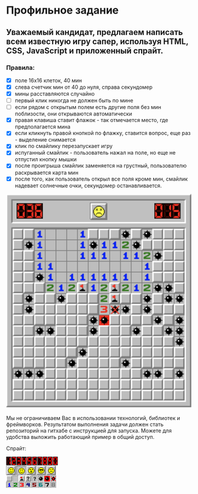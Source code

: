 # Профильное задание

## Уважаемый кандидат, предлагаем написать всем известную игру сапер, используя HTML, CSS, JavaScript и приложенный спрайт.

### Правила:

- [x] поле 16x16 клеток, 40 мин
- [x] слева счетчик мин от 40 до нуля, справа секундомер
- [x] мины расставляются случайно
- [ ] первый клик никогда не должен быть по мине
- [ ] если рядом с открытым полем есть другие поля без мин поблизости, они открываются автоматически
- [x] правая клавиша ставит флажок - так отмечается место, где предполагается мина
- [x] если кликнуть правой кнопкой по флажку, ставится вопрос, еще раз - выделение снимается
- [x] клик по смайлику перезапускает игру
- [x] испуганный смайлик - пользователь нажал на поле, но еще не отпустил кнопку мышки
- [x] после проигрыша смайлик заменяется на грустный, пользователю раскрывается карта мин
- [x] после того, как пользователь открыл все поля кроме мин, смайлик надевает солнечные очки, секундомер останавливается.

![final result](./src//assets/minesweeper.png)

Мы не ограничиваем Вас в использовании технологий, библиотек и фреймворков. Результатом выполнения задачи должен стать репозиторий на гитхабе с инструкцией для запуска. Можете для удобства выложить работающий пример в общий доступ.

Спрайт:

![sprite](./src//assets/sprites.png)

